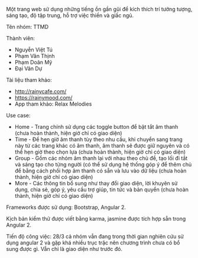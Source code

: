 Một trang web sử dụng những tiếng ồn gần gũi để kích thích trí tưởng tượng, sáng tạo, độ tập trung, hỗ trợ việc thiền và giấc ngủ.

Tên nhóm: TTMD

Thành viên:
+ Nguyễn Việt Tú
+ Phạm Văn Thịnh
+ Phạm Doãn Mỹ
+ Đại Văn Dự

Tài liệu tham khảo: 
+ http://rainycafe.com/ 
+ https://rainymood.com/ 
+ App tham khảo: Relax Melodies

Use case:
+ Home - Trang chính sử dụng các toggle button để bật tắt âm thanh (chưa hoàn thành, hiện giờ chỉ có giao diện)
+ Time - Để hẹn giờ âm thanh tùy theo nhu cầu, khi chuyển sang trang này từ các trang khác có âm thanh, âm thanh sẽ được giữ nguyên và có thể hẹn giờ theo chọn lựa (chưa hoàn thành, hiện giờ chỉ có giao diện)
+ Group - Gồm các nhóm âm thanh lại với nhau theo chủ đề, tạo lối đi tắt và sáng tạo cho từng người (có thể sử dụng hệ thống góp ý để thêm chủ để bằng cách phối hợp âm thanh có sẵn và lưu vào dữ liệu (chưa hoàn thành, hiện giờ chỉ có giao diện)
+ More - Các thông tin bổ sung như thay đổi giao diện, lời khuyên sử dụng, chia sẻ, góp ý, yêu cầu trợ giúp, tin tức và bản quyển (chưa hoàn thành, hiện giờ chỉ có giao diện)

Frameworks được sử dụng: Bootstrap, Angular 2.

Kịch bản kiểm thử được viết bằng karma, jasmine được tích hợp sẵn trong Angular 2.

Tiến độ công việc: 28/3 cả nhóm vẫn đang trong thời gian nghiên cứu sử dụng angular 2 và gặp khá nhiều trục trặc nên chương trình chưa có bổ sung được gì. Vẫn chỉ là giao diện như trước đó.

